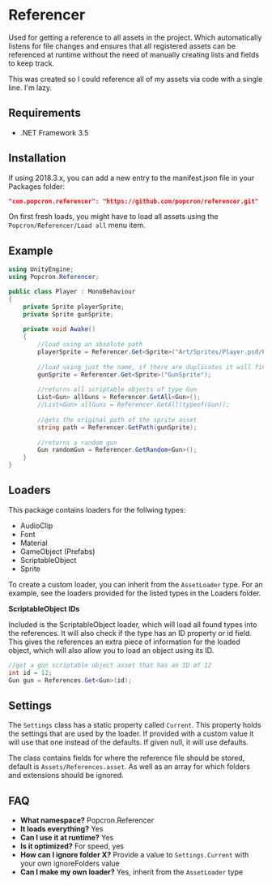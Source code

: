 # Referencer
Used for getting a reference to all assets in the project. Which automatically listens for file changes and ensures that all registered assets can be referenced at runtime without the need of manually creating lists and fields to keep track.

This was created so I could reference all of my assets via code with a single line. I'm lazy.

## Requirements
- .NET Framework 3.5

## Installation
If using 2018.3.x, you can add a new entry to the manifest.json file in your Packages folder:
```json
"com.popcron.referencer": "https://github.com/popcron/referencer.git"
```

On first fresh loads, you might have to load all assets using the `Popcron/Referencer/Load all` menu item.

## Example
```cs
using UnityEngine;
using Popcron.Referencer;

public class Player : MonoBehaviour
{
    private Sprite playerSprite;
    private Sprite gunSprite;
    
    private void Awake()
    {
        //load using an absolute path
        playerSprite = Referencer.Get<Sprite>("Art/Sprites/Player.psd/Player_0");
        
        //load using just the name, if there are duplicates it will find the first one
        gunSprite = Referencer.Get<Sprite>("GunSprite");
        
        //returns all scriptable objects of type Gun
        List<Gun> allGuns = Referencer.GetAll<Gun>();
        //List<Gun> allGuns = Referencer.GetAll(typeof(Gun));
        
        //gets the original path of the sprite asset
        string path = Referencer.GetPath(gunSprite);
        
        //returns a random gun
        Gun randomGun = Referencer.GetRandom<Gun>();
    }
}
```

## Loaders
This package contains loaders for the follwing types:
- AudioClip
- Font
- Material
- GameObject (Prefabs)
- ScriptableObject
- Sprite

To create a custom loader, you can inherit from the `AssetLoader` type. For an example, see the loaders provided for the listed types in the Loaders folder.

**ScriptableObject IDs**

Included is the ScriptableObject loader, which will load all found types into the references. It will also check if the type has an ID property or id field. This gives the references an extra piece of information for the loaded object, which will also allow you to load an object using its ID.
```cs
//get a gun scriptable object asset that has an ID of 12
int id = 12;
Gun gun = References.Get<Gun>(id);
```

## Settings
The `Settings` class has a static property called `Current`. This property holds the settings that are used by the loader. If provided with a custom value it will use that one instead of the defaults. If given null, it will use defaults.

The class contains fields for where the reference file should be stored, default is `Assets/References.asset`. As well as an array for which folders and extensions should be ignored.

## FAQ
- **What namespace?** Popcron.Referencer
- **It loads everything?** Yes
- **Can I use it at runtime?** Yes
- **Is it optimized?** For speed, yes
- **How can I ignore folder X?** Provide a value to `Settings.Current` with your own ignoreFolders value
- **Can I make my own loader?** Yes, inherit from the `AssetLoader` type
